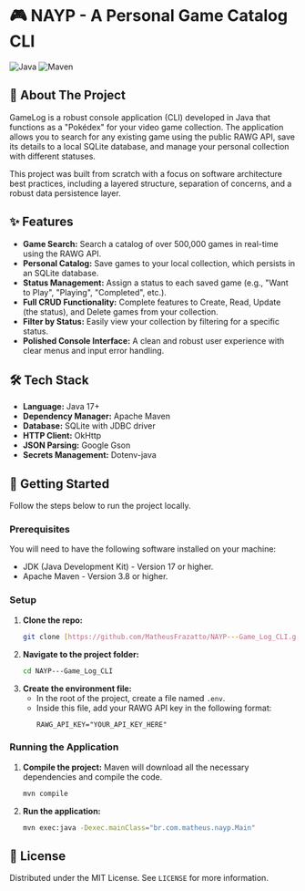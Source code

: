 # 🎮 NAYP - A Personal Game Catalog CLI

![Java](https://img.shields.io/badge/Java-17+-orange?style=for-the-badge&logo=java)
![Maven](https://img.shields.io/badge/Maven-3.8+-red?style=for-the-badge&logo=apache-maven)

## 📖 About The Project

GameLog is a robust console application (CLI) developed in Java that functions as a "Pokédex" for your video game collection. The application allows you to search for any existing game using the public RAWG API, save its details to a local SQLite database, and manage your personal collection with different statuses.

This project was built from scratch with a focus on software architecture best practices, including a layered structure, separation of concerns, and a robust data persistence layer.

## ✨ Features

* **Game Search:** Search a catalog of over 500,000 games in real-time using the RAWG API.
* **Personal Catalog:** Save games to your local collection, which persists in an SQLite database.
* **Status Management:** Assign a status to each saved game (e.g., "Want to Play", "Playing", "Completed", etc.).
* **Full CRUD Functionality:** Complete features to Create, Read, Update (the status), and Delete games from your collection.
* **Filter by Status:** Easily view your collection by filtering for a specific status.
* **Polished Console Interface:** A clean and robust user experience with clear menus and input error handling.

## 🛠️ Tech Stack

* **Language:** Java 17+
* **Dependency Manager:** Apache Maven
* **Database:** SQLite with JDBC driver
* **HTTP Client:** OkHttp
* **JSON Parsing:** Google Gson
* **Secrets Management:** Dotenv-java

## 🚀 Getting Started

Follow the steps below to run the project locally.

### Prerequisites

You will need to have the following software installed on your machine:
* JDK (Java Development Kit) - Version 17 or higher.
* Apache Maven - Version 3.8 or higher.

### Setup

1.  **Clone the repo:**
    ```sh
    git clone [https://github.com/MatheusFrazatto/NAYP---Game_Log_CLI.git](https://github.com/MatheusFrazatto/NAYP---Game_Log_CLI.git)
    ```
2.  **Navigate to the project folder:**
    ```sh
    cd NAYP---Game_Log_CLI
    ```
3.  **Create the environment file:**
    * In the root of the project, create a file named `.env`.
    * Inside this file, add your RAWG API key in the following format:
        ```
        RAWG_API_KEY="YOUR_API_KEY_HERE"
        ```

### Running the Application

1.  **Compile the project:**
    Maven will download all the necessary dependencies and compile the code.
    ```sh
    mvn compile
    ```
2.  **Run the application:**
    ```sh
    mvn exec:java -Dexec.mainClass="br.com.matheus.nayp.Main"
    ```

## 📜 License

Distributed under the MIT License. See `LICENSE` for more information.
